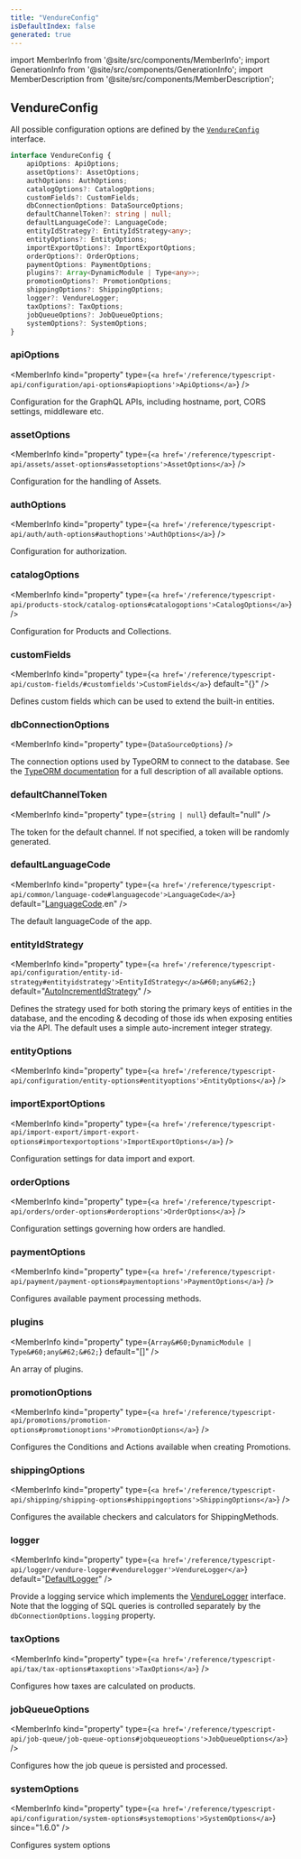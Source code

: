 ```yaml
---
title: "VendureConfig"
isDefaultIndex: false
generated: true
---
```

<!-- This file was generated from the Vendure source. Do not modify. Instead, re-run the "docs:build" script -->
import MemberInfo from '@site/src/components/MemberInfo';
import GenerationInfo from '@site/src/components/GenerationInfo';
import MemberDescription from '@site/src/components/MemberDescription';


## VendureConfig

<GenerationInfo sourceFile="packages/core/src/config/vendure-config.ts" sourceLine="1062" packageName="@vendure/core" />

All possible configuration options are defined by the
[`VendureConfig`](https://github.com/vendure-ecommerce/vendure/blob/master/server/src/config/vendure-config.ts) interface.

```ts title="Signature"
interface VendureConfig {
    apiOptions: ApiOptions;
    assetOptions?: AssetOptions;
    authOptions: AuthOptions;
    catalogOptions?: CatalogOptions;
    customFields?: CustomFields;
    dbConnectionOptions: DataSourceOptions;
    defaultChannelToken?: string | null;
    defaultLanguageCode?: LanguageCode;
    entityIdStrategy?: EntityIdStrategy<any>;
    entityOptions?: EntityOptions;
    importExportOptions?: ImportExportOptions;
    orderOptions?: OrderOptions;
    paymentOptions: PaymentOptions;
    plugins?: Array<DynamicModule | Type<any>>;
    promotionOptions?: PromotionOptions;
    shippingOptions?: ShippingOptions;
    logger?: VendureLogger;
    taxOptions?: TaxOptions;
    jobQueueOptions?: JobQueueOptions;
    systemOptions?: SystemOptions;
}
```

<div className="members-wrapper">

### apiOptions

<MemberInfo kind="property" type={`<a href='/reference/typescript-api/configuration/api-options#apioptions'>ApiOptions</a>`}   />

Configuration for the GraphQL APIs, including hostname, port, CORS settings,
middleware etc.
### assetOptions

<MemberInfo kind="property" type={`<a href='/reference/typescript-api/assets/asset-options#assetoptions'>AssetOptions</a>`}   />

Configuration for the handling of Assets.
### authOptions

<MemberInfo kind="property" type={`<a href='/reference/typescript-api/auth/auth-options#authoptions'>AuthOptions</a>`}   />

Configuration for authorization.
### catalogOptions

<MemberInfo kind="property" type={`<a href='/reference/typescript-api/products-stock/catalog-options#catalogoptions'>CatalogOptions</a>`}   />

Configuration for Products and Collections.
### customFields

<MemberInfo kind="property" type={`<a href='/reference/typescript-api/custom-fields/#customfields'>CustomFields</a>`} default="{}"   />

Defines custom fields which can be used to extend the built-in entities.
### dbConnectionOptions

<MemberInfo kind="property" type={`DataSourceOptions`}   />

The connection options used by TypeORM to connect to the database.
See the [TypeORM documentation](https://typeorm.io/#/connection-options) for a
full description of all available options.
### defaultChannelToken

<MemberInfo kind="property" type={`string | null`} default="null"   />

The token for the default channel. If not specified, a token
will be randomly generated.
### defaultLanguageCode

<MemberInfo kind="property" type={`<a href='/reference/typescript-api/common/language-code#languagecode'>LanguageCode</a>`} default="<a href='/reference/typescript-api/common/language-code#languagecode'>LanguageCode</a>.en"   />

The default languageCode of the app.
### entityIdStrategy

<MemberInfo kind="property" type={`<a href='/reference/typescript-api/configuration/entity-id-strategy#entityidstrategy'>EntityIdStrategy</a>&#60;any&#62;`} default="<a href='/reference/typescript-api/configuration/entity-id-strategy#autoincrementidstrategy'>AutoIncrementIdStrategy</a>"   />

Defines the strategy used for both storing the primary keys of entities
in the database, and the encoding & decoding of those ids when exposing
entities via the API. The default uses a simple auto-increment integer
strategy.
### entityOptions

<MemberInfo kind="property" type={`<a href='/reference/typescript-api/configuration/entity-options#entityoptions'>EntityOptions</a>`}   />


### importExportOptions

<MemberInfo kind="property" type={`<a href='/reference/typescript-api/import-export/import-export-options#importexportoptions'>ImportExportOptions</a>`}   />

Configuration settings for data import and export.
### orderOptions

<MemberInfo kind="property" type={`<a href='/reference/typescript-api/orders/order-options#orderoptions'>OrderOptions</a>`}   />

Configuration settings governing how orders are handled.
### paymentOptions

<MemberInfo kind="property" type={`<a href='/reference/typescript-api/payment/payment-options#paymentoptions'>PaymentOptions</a>`}   />

Configures available payment processing methods.
### plugins

<MemberInfo kind="property" type={`Array&#60;DynamicModule | Type&#60;any&#62;&#62;`} default="[]"   />

An array of plugins.
### promotionOptions

<MemberInfo kind="property" type={`<a href='/reference/typescript-api/promotions/promotion-options#promotionoptions'>PromotionOptions</a>`}   />

Configures the Conditions and Actions available when creating Promotions.
### shippingOptions

<MemberInfo kind="property" type={`<a href='/reference/typescript-api/shipping/shipping-options#shippingoptions'>ShippingOptions</a>`}   />

Configures the available checkers and calculators for ShippingMethods.
### logger

<MemberInfo kind="property" type={`<a href='/reference/typescript-api/logger/vendure-logger#vendurelogger'>VendureLogger</a>`} default="<a href='/reference/typescript-api/logger/default-logger#defaultlogger'>DefaultLogger</a>"   />

Provide a logging service which implements the <a href='/reference/typescript-api/logger/vendure-logger#vendurelogger'>VendureLogger</a> interface.
Note that the logging of SQL queries is controlled separately by the
`dbConnectionOptions.logging` property.
### taxOptions

<MemberInfo kind="property" type={`<a href='/reference/typescript-api/tax/tax-options#taxoptions'>TaxOptions</a>`}   />

Configures how taxes are calculated on products.
### jobQueueOptions

<MemberInfo kind="property" type={`<a href='/reference/typescript-api/job-queue/job-queue-options#jobqueueoptions'>JobQueueOptions</a>`}   />

Configures how the job queue is persisted and processed.
### systemOptions

<MemberInfo kind="property" type={`<a href='/reference/typescript-api/configuration/system-options#systemoptions'>SystemOptions</a>`}  since="1.6.0"  />

Configures system options


</div>
